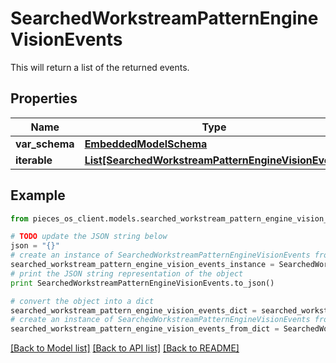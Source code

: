 # SearchedWorkstreamPatternEngineVisionEvents

This will return a list of the returned events.

## Properties
Name | Type | Description | Notes
------------ | ------------- | ------------- | -------------
**var_schema** | [**EmbeddedModelSchema**](EmbeddedModelSchema.md) |  | [optional] 
**iterable** | [**List[SearchedWorkstreamPatternEngineVisionEvent]**](SearchedWorkstreamPatternEngineVisionEvent.md) |  | 

## Example

```python
from pieces_os_client.models.searched_workstream_pattern_engine_vision_events import SearchedWorkstreamPatternEngineVisionEvents

# TODO update the JSON string below
json = "{}"
# create an instance of SearchedWorkstreamPatternEngineVisionEvents from a JSON string
searched_workstream_pattern_engine_vision_events_instance = SearchedWorkstreamPatternEngineVisionEvents.from_json(json)
# print the JSON string representation of the object
print SearchedWorkstreamPatternEngineVisionEvents.to_json()

# convert the object into a dict
searched_workstream_pattern_engine_vision_events_dict = searched_workstream_pattern_engine_vision_events_instance.to_dict()
# create an instance of SearchedWorkstreamPatternEngineVisionEvents from a dict
searched_workstream_pattern_engine_vision_events_from_dict = SearchedWorkstreamPatternEngineVisionEvents.from_dict(searched_workstream_pattern_engine_vision_events_dict)
```
[[Back to Model list]](../README.md#documentation-for-models) [[Back to API list]](../README.md#documentation-for-api-endpoints) [[Back to README]](../README.md)


